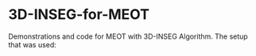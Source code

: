 # 3D-INSEG-for-MEOT
Demonstrations and code for MEOT with 3D-INSEG Algorithm.
The setup that was used:
